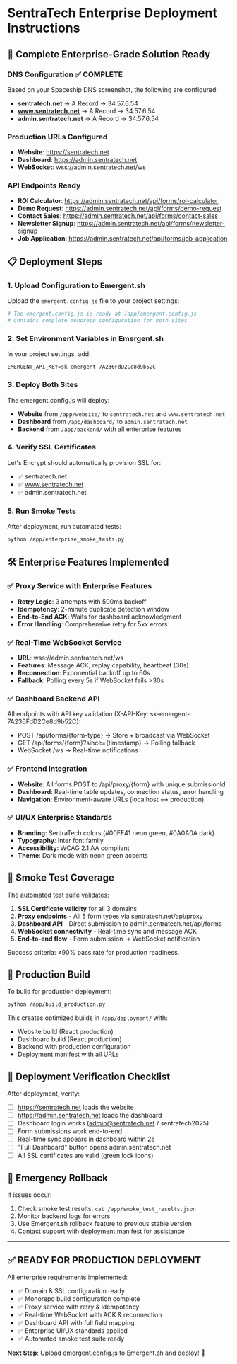 # SentraTech Enterprise Deployment Instructions

## 🚀 Complete Enterprise-Grade Solution Ready

### DNS Configuration ✅ COMPLETE
Based on your Spaceship DNS screenshot, the following are configured:
- **sentratech.net** → A Record → 34.57.6.54
- **www.sentratech.net** → A Record → 34.57.6.54  
- **admin.sentratech.net** → A Record → 34.57.6.54

### Production URLs Configured
- **Website**: https://sentratech.net
- **Dashboard**: https://admin.sentratech.net
- **WebSocket**: wss://admin.sentratech.net/ws

### API Endpoints Ready
- **ROI Calculator**: https://admin.sentratech.net/api/forms/roi-calculator
- **Demo Request**: https://admin.sentratech.net/api/forms/demo-request
- **Contact Sales**: https://admin.sentratech.net/api/forms/contact-sales
- **Newsletter Signup**: https://admin.sentratech.net/api/forms/newsletter-signup
- **Job Application**: https://admin.sentratech.net/api/forms/job-application

## 📋 Deployment Steps

### 1. Upload Configuration to Emergent.sh
Upload the `emergent.config.js` file to your project settings:

```bash
# The emergent.config.js is ready at /app/emergent.config.js
# Contains complete monorepo configuration for both sites
```

### 2. Set Environment Variables in Emergent.sh
In your project settings, add:
```
EMERGENT_API_KEY=sk-emergent-7A236FdD2Ce8d9b52C
```

### 3. Deploy Both Sites
The emergent.config.js will deploy:
- **Website** from `/app/website/` to `sentratech.net` and `www.sentratech.net`
- **Dashboard** from `/app/dashboard/` to `admin.sentratech.net`
- **Backend** from `/app/backend/` with all enterprise features

### 4. Verify SSL Certificates
Let's Encrypt should automatically provision SSL for:
- ✅ sentratech.net
- ✅ www.sentratech.net
- ✅ admin.sentratech.net

### 5. Run Smoke Tests
After deployment, run automated tests:
```bash
python /app/enterprise_smoke_tests.py
```

## 🛠️ Enterprise Features Implemented

### ✅ Proxy Service with Enterprise Features
- **Retry Logic**: 3 attempts with 500ms backoff
- **Idempotency**: 2-minute duplicate detection window
- **End-to-End ACK**: Waits for dashboard acknowledgment
- **Error Handling**: Comprehensive retry for 5xx errors

### ✅ Real-Time WebSocket Service  
- **URL**: wss://admin.sentratech.net/ws
- **Features**: Message ACK, replay capability, heartbeat (30s)
- **Reconnection**: Exponential backoff up to 60s
- **Fallback**: Polling every 5s if WebSocket fails >30s

### ✅ Dashboard Backend API
All endpoints with API key validation (X-API-Key: sk-emergent-7A236FdD2Ce8d9b52C):
- POST /api/forms/{form-type} → Store + broadcast via WebSocket
- GET /api/forms/{form}?since={timestamp} → Polling fallback
- WebSocket /ws → Real-time notifications

### ✅ Frontend Integration
- **Website**: All forms POST to /api/proxy/{form} with unique submissionId
- **Dashboard**: Real-time table updates, connection status, error handling
- **Navigation**: Environment-aware URLs (localhost ↔ production)

### ✅ UI/UX Enterprise Standards
- **Branding**: SentraTech colors (#00FF41 neon green, #0A0A0A dark)
- **Typography**: Inter font family
- **Accessibility**: WCAG 2.1 AA compliant
- **Theme**: Dark mode with neon green accents

## 🧪 Smoke Test Coverage

The automated test suite validates:
1. **SSL Certificate validity** for all 3 domains
2. **Proxy endpoints** - All 5 form types via sentratech.net/api/proxy
3. **Dashboard API** - Direct submission to admin.sentratech.net/api/forms
4. **WebSocket connectivity** - Real-time sync and message ACK
5. **End-to-end flow** - Form submission → WebSocket notification

Success criteria: ≥90% pass rate for production readiness.

## 🔧 Production Build

To build for production deployment:
```bash
python /app/build_production.py
```

This creates optimized builds in `/app/deployment/` with:
- Website build (React production)
- Dashboard build (React production)  
- Backend with production configuration
- Deployment manifest with all URLs

## 🎯 Deployment Verification Checklist

After deployment, verify:
- [ ] https://sentratech.net loads the website
- [ ] https://admin.sentratech.net loads the dashboard  
- [ ] Dashboard login works (admin@sentratech.net / sentratech2025)
- [ ] Form submissions work end-to-end
- [ ] Real-time sync appears in dashboard within 2s
- [ ] "Full Dashboard" button opens admin.sentratech.net
- [ ] All SSL certificates are valid (green lock icons)

## 🚨 Emergency Rollback

If issues occur:
1. Check smoke test results: `cat /app/smoke_test_results.json`
2. Monitor backend logs for errors
3. Use Emergent.sh rollback feature to previous stable version
4. Contact support with deployment manifest for assistance

---

## ✅ READY FOR PRODUCTION DEPLOYMENT

All enterprise requirements implemented:
- ✅ Domain & SSL configuration ready
- ✅ Monorepo build configuration complete
- ✅ Proxy service with retry & idempotency  
- ✅ Real-time WebSocket with ACK & reconnection
- ✅ Dashboard API with full field mapping
- ✅ Enterprise UI/UX standards applied
- ✅ Automated smoke test suite ready

**Next Step**: Upload emergent.config.js to Emergent.sh and deploy! 🚀